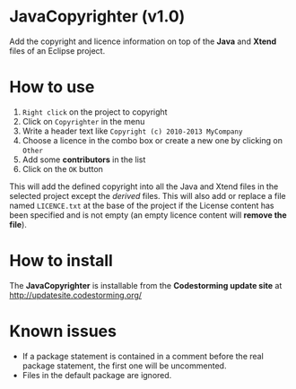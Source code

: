 JavaCopyrighter (v1.0)
===============

Add the copyright and licence information on top of the __Java__ and __Xtend__ files of an Eclipse project.

How to use
==========

1. `Right click` on the project to copyright
2. Click on `Copyrighter` in the menu
3. Write a header text like `Copyright (c) 2010-2013 MyCompany`
4. Choose a licence in the combo box or create a new one by clicking on `Other`
5. Add some __contributors__ in the list
6. Click on the `OK` button

This will add the defined copyright into all the Java and Xtend files in the selected project except the _derived_ files.
This will also add or replace a file named `LICENCE.txt` at the base of the project if the License content
has been specified and is not empty (an empty licence content will __remove the file__).

How to install
==============

The __JavaCopyrighter__ is installable from the __Codestorming update site__
at http://updatesite.codestorming.org/

Known issues
============

* If a package statement is contained in a comment before the real package statement,
the first one will be uncommented.
* Files in the default package are ignored.
